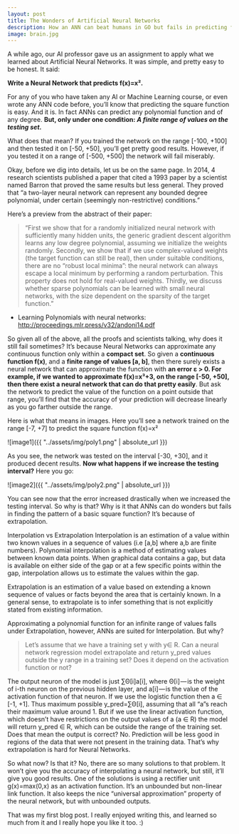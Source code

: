 ```yaml
---
layout: post
title: The Wonders of Artificial Neural Networks
description: How an ANN can beat humans in GO but fails in predicting f(x)=x²
image: brain.jpg
---
```


A while ago, our AI professor gave us an assignment to apply what we learned about Artificial Neural Networks. It was simple, and pretty easy to be honest. It said:

**Write a Neural Network that predicts f(x)=x².**

For any of you who have taken any AI or Machine Learning course, or even wrote any ANN code before, you’ll know that predicting the square function is easy. And it is. In fact ANNs can predict any polynomial function and of any degree. **But, only under one condition: _A finite range of values on the testing set._**

What does that mean? If you trained the network on the range [-100, +100] and then tested it on [-50, +50], you’ll get pretty good results. However, if you tested it on a range of [-500, +500] the network will fail miserably.

Okay, before we dig into details, let us be on the same page. In 2014, 4 research scientists published a paper that cited a 1993 paper by a scientist named Barron that proved the same results but less general. They proved that “a two-layer neural network can represent any bounded degree polynomial, under certain (seemingly non-restrictive) conditions.”

Here’s a preview from the abstract of their paper:

> “First we show that for a randomly initialized neural network with sufficiently many hidden units, the generic gradient descent algorithm learns any low degree polynomial, assuming we initialize the weights randomly. Secondly, we show that if we use complex-valued weights (the target function can still be real), then under suitable conditions, there are no “robust local minima”: the neural network can always escape a local minimum by performing a random perturbation. This property does not hold for real-valued weights. Thirdly, we discuss whether sparse polynomials can be learned with small neural networks, with the size dependent on the sparsity of the target function.”
* Learning Polynomials with neural networks: http://proceedings.mlr.press/v32/andoni14.pdf

So given all of the above, all the proofs and scientists talking, why does it still fail sometimes?
It’s because Neural Networks can approximate any continuous function only within a **compact set**.
So given a **continuous function f(x)**, and a **finite range of values [a, b]**, then there surely exists a neural network that can approximate the function with **an error ε > 0. For example, if we wanted to approximate f(x)=x³+3, on the range [-50, +50], then there exist a neural network that can do that pretty easily**. But ask the network to predict the value of the function on a point outside that range, you’ll find that the accuracy of your prediction will decrease linearly as you go farther outside the range.

Here is what that means in images. Here you’ll see a network trained on the range [-7, +7] to predict the square function f(x)=x²

![image1]({{ "../assets/img/poly1.png" | absolute_url }})

As you see, the network was tested on the interval [-30, +30], and it produced decent results. **Now what happens if we increase the testing interval?** Here you go:

![image2]({{ "../assets/img/poly2.png" | absolute_url }})

You can see now that the error increased drastically when we increased the testing interval. So why is that? Why is it that ANNs can do wonders but fails in finding the pattern of a basic square function? It’s because of extrapolation.

Interpolation vs Extrapolation
Interpolation is an estimation of a value within two known values in a sequence of values (i.e [a,b] where a,b are finite numbers). Polynomial interpolation is a method of estimating values between known data points. When graphical data contains a gap, but data is available on either side of the gap or at a few specific points within the gap, interpolation allows us to estimate the values within the gap.

Extrapolation is an estimation of a value based on extending a known sequence of values or facts beyond the area that is certainly known. In a general sense, to extrapolate is to infer something that is not explicitly stated from existing information.

Approximating a polynomial function for an infinite range of values falls under Extrapolation, however, ANNs are suited for Interpolation. But why?

> Let’s assume that we have a training set y with y∈ R. Can a neural network regression model extrapolate and return y_pred values outside the y range in a training set? Does it depend on the activation function or not?

The output neuron of the model is just ∑Θ[i]a[i], where Θ[i] — is the weight of i-th neuron on the previous hidden layer, and a[i] — is the value of the activation function of that neuron. If we use the logistic function then a ∈ [-1, +1]. Thus maximum possible y_pred=∑Θ[i], assuming that all “a”s reach their maximum value around 1. But if we use the linear activation function, which doesn’t have restrictions on the output values of a (a ∈ R) the model will return y_pred ∈ R, which can be outside the range of the training set. Does that mean the output is correct? No. Prediction will be less good in regions of the data that were not present in the training data. That’s why extrapolation is hard for Neural Networks.

So what now? Is that it? No, there are so many solutions to that problem. It won’t give you the accuracy of interpolating a neural network, but still, it’ll give you good results. One of the solutions is using a rectifier unit g(x)=max(0,x) as an activation function. It’s an unbounded but non-linear link function. It also keeps the nice “universal approximation” property of the neural network, but with unbounded outputs.

That was my first blog post. I really enjoyed writing this, and learned so much from it and I really hope you like it too. :)
